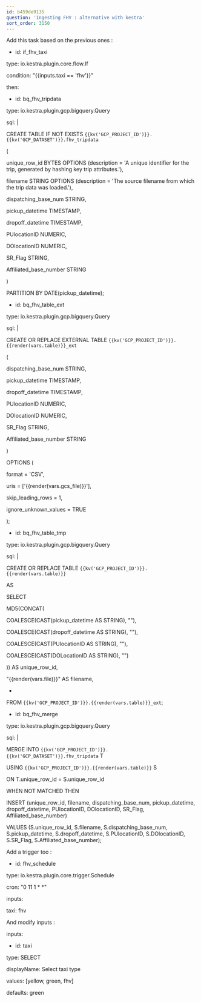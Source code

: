```yaml
---
id: b459de9135
question: 'Ingesting FHV : alternative with kestra'
sort_order: 3150
---
```


Add this task based on the previous ones :

- id: if_fhv_taxi

type: io.kestra.plugin.core.flow.If

condition: "{{inputs.taxi == 'fhv'}}"

then:

- id: bq_fhv_tripdata

type: io.kestra.plugin.gcp.bigquery.Query

sql: |

CREATE TABLE IF NOT EXISTS `{{kv('GCP_PROJECT_ID')}}.{{kv('GCP_DATASET')}}.fhv_tripdata`

(

unique_row_id BYTES OPTIONS (description = 'A unique identifier for the trip, generated by hashing key trip attributes.'),

filename STRING OPTIONS (description = 'The source filename from which the trip data was loaded.'),

dispatching_base_num STRING,

pickup_datetime TIMESTAMP,

dropoff_datetime TIMESTAMP,

PUlocationID NUMERIC,

DOlocationID NUMERIC,

SR_Flag STRING,

Affiliated_base_number STRING

)

PARTITION BY DATE(pickup_datetime);

- id: bq_fhv_table_ext

type: io.kestra.plugin.gcp.bigquery.Query

sql: |

CREATE OR REPLACE EXTERNAL TABLE `{{kv('GCP_PROJECT_ID')}}.{{render(vars.table)}}_ext`

(

dispatching_base_num STRING,

pickup_datetime TIMESTAMP,

dropoff_datetime TIMESTAMP,

PUlocationID NUMERIC,

DOlocationID NUMERIC,

SR_Flag STRING,

Affiliated_base_number STRING

)

OPTIONS (

format = 'CSV',

uris = ['{{render(vars.gcs_file)}}'],

skip_leading_rows = 1,

ignore_unknown_values = TRUE

);

- id: bq_fhv_table_tmp

type: io.kestra.plugin.gcp.bigquery.Query

sql: |

CREATE OR REPLACE TABLE `{{kv('GCP_PROJECT_ID')}}.{{render(vars.table)}}`

AS

SELECT

MD5(CONCAT(

COALESCE(CAST(pickup_datetime AS STRING), ""),

COALESCE(CAST(dropoff_datetime AS STRING), ""),

COALESCE(CAST(PUlocationID AS STRING), ""),

COALESCE(CAST(DOLocationID AS STRING), "")

)) AS unique_row_id,

"{{render(vars.file)}}" AS filename,

*

FROM `{{kv('GCP_PROJECT_ID')}}.{{render(vars.table)}}_ext`;

- id: bq_fhv_merge

type: io.kestra.plugin.gcp.bigquery.Query

sql: |

MERGE INTO `{{kv('GCP_PROJECT_ID')}}.{{kv('GCP_DATASET')}}.fhv_tripdata` T

USING `{{kv('GCP_PROJECT_ID')}}.{{render(vars.table)}}` S

ON T.unique_row_id = S.unique_row_id

WHEN NOT MATCHED THEN

INSERT (unique_row_id, filename, dispatching_base_num, pickup_datetime, dropoff_datetime, PUlocationID, DOlocationID, SR_Flag, Affiliated_base_number)

VALUES (S.unique_row_id, S.filename, S.dispatching_base_num, S.pickup_datetime, S.dropoff_datetime, S.PUlocationID, S.DOlocationID, S.SR_Flag, S.Affiliated_base_number);

Add a trigger too :

- id: fhv_schedule

type: io.kestra.plugin.core.trigger.Schedule

cron: "0 11 1 * *"

inputs:

taxi: fhv

And modify inputs :

inputs:

- id: taxi

type: SELECT

displayName: Select taxi type

values: [yellow, green, fhv]

defaults: green

